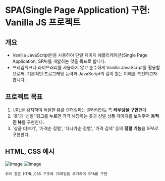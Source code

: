 # SPA(Single Page Application) 구현: Vanilla JS 프로젝트

## 개요

- Vanilla JavaScript만을 사용하여 단일 페이지 애플리케이션(Single Page Application, SPA)를 개발하는 것을 목표로 합니다.
- 프레임워크나 라이브러리를 사용하지 않고 순수하게 Vanilla JavaScript를 활용함으로써, 기본적인 프로그래밍 능력과 JavaScript의 깊이 있는 이해를 촉진하고자 합니다.

## 프로젝트 목표

1. URL을 감지하여 적절한 뷰를 랜더링하는 클라이언트 측 **라우팅을 구현**한다.
   <br/>
2. '옷'과 '신발' 링크를 누르면 각각 해당하는 옷과 신발 상품 페이지를 보여주어 **동적인 뷰**를 구현한다.
   <br/>
3. '상품 더보기', '가격순 정렬', '다나가순 정렬', '가격 검색' 등의 **정렬 기능**을 SPA로 구현한다.
   <br/>

## HTML, CSS 예시
![image](https://github.com/GitHub-SJL/Practical_React_Programming/assets/116176170/b914a0e5-7e4e-4a98-a9c9-3ae0a538350b)
![image](https://github.com/GitHub-SJL/Practical_React_Programming/assets/116176170/3339d367-9363-43e0-ad6f-48d72e8cbacb)

    위와 같은 HTML,CSS 구조에 JS파일을 추가하여 SPA를 구현

